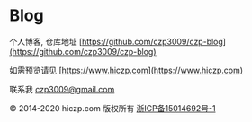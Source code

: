 # Blog

个人博客, 仓库地址 [https://github.com/czp3009/czp-blog](https://github.com/czp3009/czp-blog)

如需预览请见 [https://www.hiczp.com](https://www.hiczp.com)

联系我 [czp3009@gmail.com](mailto:czp3009@gmail.com)



© 2014-2020 hiczp.com 版权所有 [浙ICP备15014692号-1](http://beian.miit.gov.cn/)

